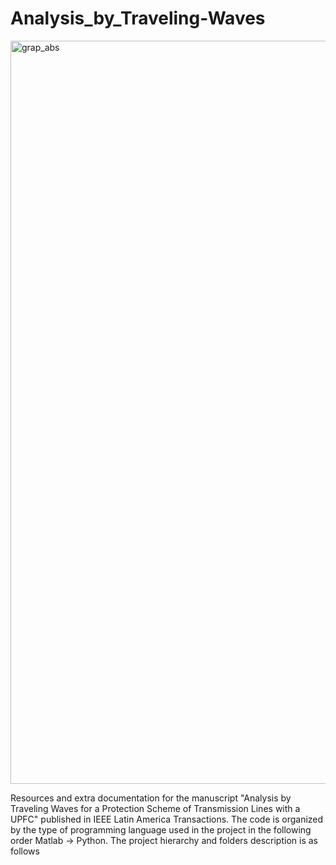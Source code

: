 # Analysis_by_Traveling-Waves

<img width="1189" alt="grap_abs" src="https://github.com/JavierRodriguezH/Analysis_by_Traveling-Waves/assets/142826929/69c1011d-865b-42f6-b112-5876df731f88">

Resources and extra documentation for the manuscript "Analysis by Traveling Waves for a Protection Scheme of Transmission Lines with a UPFC" published in IEEE Latin America Transactions. The code is organized by the type of programming language used in the project in the following order Matlab -> Python. The project hierarchy and folders description is as follows
